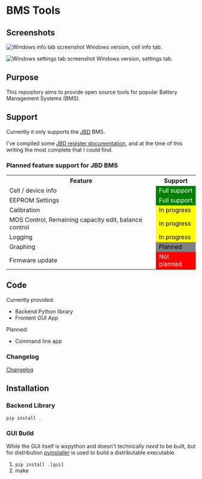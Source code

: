 # BMS Tools

## Screenshots

![Windows info tab screenshot](img/windows-info-screenshot.png)
Windows version, cell info tab.

![Windows settings tab screenshot](img/windows-settings-screenshot.png)
Windows version, settings tab.



## Purpose
This repository aims to provide open source tools for popular Battery Management Systems (BMS).  

## Support
Currently it only supports the [JBD](https://www.lithiumbatterypcb.com/) BMS.

I've compiled some [JBD register documentation](JBD_REGISTER_MAP.md), and at the time of this writing the most complete that I could find.

### Planned feature support for JBD BMS

<table>
  <tr>
    <th>Feature</th><th>Support</th>
  </tr>
  <tr>
    <td>Cell / device info</td><td bgcolor="green"><font color="white">Full support</text></td>
  </tr>
  <tr>
    <td>EEPROM Settings</td><td bgcolor="green"><font color="white">Full support</font></td>
  </tr>
  <tr>
    <td>Calibration</td><td bgcolor="yellow"><font color="black">In progress</font></td>
  </tr>
  <tr>
    <td>MOS Control, Remaining capacity edit, balance control</td><td bgcolor="yellow"><font color="black">In progress</font></td>
  </tr>
  <tr>
    <td>Logging</td><td bgcolor="yellow"><font color="black">In progress</font></td>
  </tr>
  <tr>
    <td>Graphing</td><td bgcolor="#808080"><font color="black">Planned</font></td>
  </tr>
  <tr>
    <td>Firmware update</td><td bgcolor="red"><font color="white">Not planned</text></td>
  </tr>
</table>

## Code

Currently provided:

* Backend Python library 
* Frontent GUI App

Planned:

* Command line app

### Changelog
[Changelog](CHANGELOG.md)

## Installation

### Backend Library

`pip install .`

### GUI Build

While the GUI itself is wxpython and doesn't technically _need_ to be built, but for distribution 
 [pyinstaller](https://www.pyinstaller.org/) is used to build a distributable executable.

1. `pip install .[gui]`
1. make








